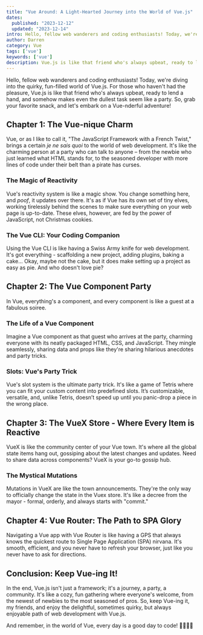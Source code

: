 ```yaml
---
title: "Vue Around: A Light-Hearted Journey into the World of Vue.js"
dates:
  published: "2023-12-12"
  updated: "2023-12-14"
intro: Hello, fellow web wanderers and coding enthusiasts! Today, we're diving into the quirky, fun-filled world of Vue.js.
author: Darren
category: Vue
tags: ['vue']
keywords: ['vue']
description: Vue.js is like that friend who's always upbeat, ready to lend a hand, and somehow makes even the dullest task seem like a party.
---
```


Hello, fellow web wanderers and coding enthusiasts! Today, we're diving into the quirky, fun-filled world of Vue.js. For those who haven't had the pleasure, Vue.js is like that friend who's always upbeat, ready to lend a hand, and somehow makes even the dullest task seem like a party. So, grab your favorite snack, and let's embark on a Vue-nderful adventure!

## Chapter 1: The Vue-nique Charm

Vue, or as I like to call it, "The JavaScript Framework with a French Twist," brings a certain *je ne sais quoi* to the world of web development. It's like the charming person at a party who can talk to anyone – from the newbie who just learned what HTML stands for, to the seasoned developer with more lines of code under their belt than a pirate has curses.

### The Magic of Reactivity

Vue's reactivity system is like a magic show. You change something here, and *poof*, it updates over there. It's as if Vue has its own set of tiny elves, working tirelessly behind the scenes to make sure everything on your web page is up-to-date. These elves, however, are fed by the power of JavaScript, not Christmas cookies.

### The Vue CLI: Your Coding Companion

Using the Vue CLI is like having a Swiss Army knife for web development. It's got everything - scaffolding a new project, adding plugins, baking a cake... Okay, maybe not the cake, but it does make setting up a project as easy as pie. And who doesn't love pie?

## Chapter 2: The Vue Component Party

In Vue, everything's a component, and every component is like a guest at a fabulous soiree.

### The Life of a Vue Component

Imagine a Vue component as that guest who arrives at the party, charming everyone with its neatly packaged HTML, CSS, and JavaScript. They mingle seamlessly, sharing data and props like they're sharing hilarious anecdotes and party tricks.

### Slots: Vue's Party Trick

Vue's slot system is the ultimate party trick. It's like a game of Tetris where you can fit your custom content into predefined slots. It’s customizable, versatile, and, unlike Tetris, doesn’t speed up until you panic-drop a piece in the wrong place.

## Chapter 3: The VueX Store - Where Every Item is Reactive

VueX is like the community center of your Vue town. It's where all the global state items hang out, gossiping about the latest changes and updates. Need to share data across components? VueX is your go-to gossip hub.

### The Mystical Mutations

Mutations in VueX are like the town announcements. They're the only way to officially change the state in the Vuex store. It's like a decree from the mayor - formal, orderly, and always starts with "commit."

## Chapter 4: Vue Router: The Path to SPA Glory

Navigating a Vue app with Vue Router is like having a GPS that always knows the quickest route to Single Page Application (SPA) nirvana. It's smooth, efficient, and you never have to refresh your browser, just like you never have to ask for directions.

## Conclusion: Keep Vue-ing It!

In the end, Vue.js isn't just a framework; it's a journey, a party, a community. It's like a cozy, fun gathering where everyone's welcome, from the newest of newbies to the most seasoned of pros. So, keep Vue-ing it, my friends, and enjoy the delightful, sometimes quirky, but always enjoyable path of web development with Vue.js.

And remember, in the world of Vue, every day is a good day to code! 🎉👩‍💻🌐